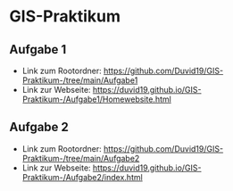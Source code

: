 # GIS-Praktikum 
 ## Aufgabe 1
 * Link zum Rootordner: https://github.com/Duvid19/GIS-Praktikum-/tree/main/Aufgabe1
 * Link zur Webseite: https://duvid19.github.io/GIS-Praktikum-/Aufgabe1/Homewebsite.html 
 
 ## Aufgabe 2
 * Link zum Rootordner: https://github.com/Duvid19/GIS-Praktikum-/tree/main/Aufgabe2
 * Link zur Webseite: https://duvid19.github.io/GIS-Praktikum-/Aufgabe2/index.html 